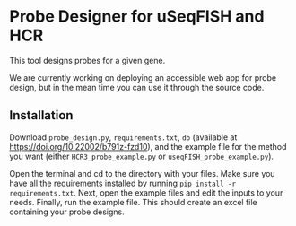 # Probe Designer for uSeqFISH and HCR

This tool designs probes for a given gene. 

We are currently working on deploying an accessible web app for probe design, but in the mean time you can use it through the source code.

## Installation
Download `probe_design.py`, `requirements.txt`, `db` (available at https://doi.org/10.22002/b791z-fzd10), and the example file for the method you want (either `HCR3_probe_example.py` or `useqFISH_probe_example.py`). 

Open the terminal and cd to the directory with your files. Make sure you have all the requirements installed by running `pip install -r requirements.txt`.
Next, open the example files and edit the inputs to your needs. Finally, run the example file. This should create an excel file containing your probe designs.
